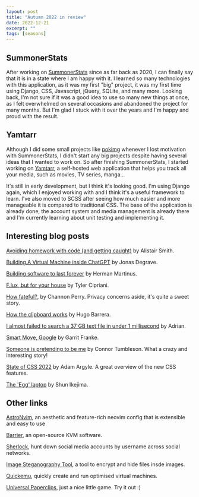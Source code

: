 ```yaml
---
layout: post
title: "Autumn 2022 in review"
date: 2022-12-21
excerpt: ""
tags: [seasons]
---
```


## SummonerStats

After working on [SummonerStats](https://github.com/FuzzyGrim/SummonerStats) since as far back as 2020, I can finally say that it is in a state where I am happy with it. I learned so many technologies with this application, as it was my first "big" project, it was my first time using Django, CSS, Javascript, jQuery, SQLite, and many more. Looking back, I'm not sure if it was a good idea to use so many new things at once, as I felt overwhelmed on several occasions and abandoned the project for many months. But I'm glad I stuck with it over the years and I'm happy and proud with the result.

## Yamtarr

Although I did some small projects like [pokimg](https://github.com/FuzzyGrim/pokimg) whenever I lost motivation with SummonerStats, I didn't start any big projects despite having several ideas that I wanted to work on. So after finishing SummonerStats, I started working on [Yamtarr](https://github.com/FuzzyGrim/Yamtarr), a self-hosted web application that helps you track all your media, such as movies, TV series, manga... 

It's still in early development, but I think it's looking good. I'm using Django again, which I enjoyed working with and I think it's a useful framework to learn. I've also moved to SCSS after seeing how much easier and more manageable it is compared to traditional CSS. The base of the application is already done, the account system and media management is already there and I'm currently learning about unit testing and implementing it.

## Interesting blog posts
[Avoiding homework with code (and getting caught)](https://alistair.blog/mochip) by Alistair Smith.

[Building A Virtual Machine inside ChatGPT](https://www.engraved.blog/building-a-virtual-machine-inside/) by Jonas Degrave.

[Building software to last forever](https://herman.bearblog.dev/building-software-to-last-forever/) by Herman Martinus.

[F.lux, but for your house](https://tylercipriani.com/blog/2022/10/17/whole-house-circadian-lighting-with-home-assistant/) by Tyler Cipriani.

[How fateful?](https://chan.co.za/how-fateful), by Channon Perry. Privacy concerns aside, it's quite a sweet story.

[How the clipboard works](https://whynothugo.nl/journal/2022/10/21/how-the-clipboard-works/) by Hugo Barrera.

[I almost failed to search a 37 GB text file in under 1 millisecond](https://death.andgravity.com/pwned) by Adrian.

[Smart Move, Google](https://garrit.xyz/posts/2022-11-24-smart-move-google) by Garrit Franke.

[Someone is pretending to be me](https://connortumbleson.com/2022/09/19/someone-is-pretending-to-be-me/) by Connor Tumbleson. What a crazy and interesting story!

[State of CSS 2022](https://web.dev/state-of-css-2022/) by Adam Argyle. A great overview of the new CSS features.

[The 'Egg' laptop](https://www.ikejima.org/projects/2022091-egg-laptop.html) by Shun Ikejima.

## Other links

[AstroNvim](https://github.com/AstroNvim/AstroNvim), an aesthetic and feature-rich neovim config that is extensible and easy to use

[Barrier](https://github.com/debauchee/barrier), an open-source KVM software.

[Sherlock](https://github.com/sherlock-project/sherlock), hunt down social media accounts by username across social networks.

[Image Steganography Tool](https://github.com/7thSamurai/steganography), a tool to encrypt and hide files insde images.

[Quickemu](https://github.com/quickemu-project/quickemu), quickly create and run optimised virtual machines.

[Universal Paperclips](https://www.decisionproblem.com/paperclips/), just a nice little game. Try it out :)